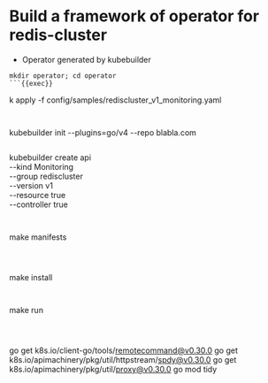 # Build a framework of operator for redis-cluster


- Operator generated by kubebuilder

```
mkdir operator; cd operator
```{{exec}}

```
k apply -f config/samples/rediscluster_v1_monitoring.yaml
```{{exec}}


```
kubebuilder init   --plugins=go/v4   --repo blabla.com
```{{exec}}

```
kubebuilder create api \
  --kind Monitoring\
  --group rediscluster \
  --version v1 \
  --resource true \
  --controller true
```{{exec}}


```
make manifests
```{{exec}}



```
make install
```{{exec}}


```
make run
```{{exec}}



```
go get k8s.io/client-go/tools/remotecommand@v0.30.0
go get k8s.io/apimachinery/pkg/util/httpstream/spdy@v0.30.0
go get k8s.io/apimachinery/pkg/util/proxy@v0.30.0
go mod tidy
```{{exec}}

